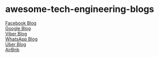 # awesome-tech-engineering-blogs

[Facebook Blog](https://code.facebook.com/posts/)<br>
[Google Blog](https://developers.googleblog.com/)<br>
[Viber Blog](https://www.viber.com/en/blog)<br>
[WhatsApp Blog](https://blog.whatsapp.com/)<br>
[Uber Blog](https://eng.uber.com/)<br>
[AirBnb](http://nerds.airbnb.com/)<br>
